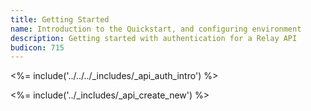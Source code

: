```yaml
---
title: Getting Started
name: Introduction to the Quickstart, and configuring environment
description: Getting started with authentication for a Relay API
budicon: 715
---
```


<%= include('../../../_includes/_api_auth_intro') %>

<%= include('../_includes/_api_create_new') %>